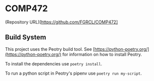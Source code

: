 # COMP472
(Repository URL)[https://github.com/FGRCL/COMP472]
## Build System
This project uses the Peotry build tool. See [https://python-poetry.org/](https://python-poetry.org/) for information on how to install Peotry.  

To install the dependencies use `poetry install`.

To run a python script in Peotry's pipenv use `poetry run my-script`.
